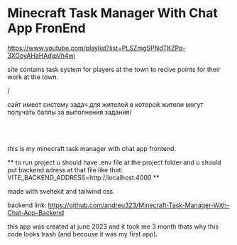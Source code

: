 ﻿# Minecraft Task Manager With Chat App FronEnd

 https://www.youtube.com/playlist?list=PLSZmgSPNdTKZPq-3XGoyAHaHAdjpVh4wj


site contains task system for players at the town to recive points for their work at the town.

/

сайт имеет систему задач для жителей в которой жители могут получать баллы за выполнения задания/
<br />
<br />
<br />
<br />

this is my minecraft task manager with chat app frontend. 

** to run project u should have .env file at the project folder and u should put backend adress at that file like that:
VITE_BACKEND_ADDRESS=http://localhost:4000 **


made with sveltekit and tailwind css.

backend link: https://github.com/andreu323/Minecraft-Task-Manager-With-Chat-App-Backend

this app was created at june 2023 and it took me 3 month thats why this code looks trash (and becouse it was my first app).
